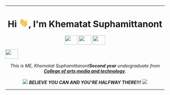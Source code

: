 
<hr>
<h1 align="center">Hi <img src="https://raw.githubusercontent.com/ABSphreak/ABSphreak/master/gifs/Hi.gif" width="30px">, I'm Khematat Suphamittanont</h1>
<p align="center">
<a href="https://www.linkedin.com/in/khematat-suphamittanont-a7b7ab207/" target="blank"><img align="center" src="https://cdn.jsdelivr.net/npm/simple-icons@3.0.1/icons/linkedin.svg"  height="30" width="40" /></a>
<a href="https://www.facebook.com/profile.php?id=100004354179578" target="blank"><img align="center" src="https://cdn.jsdelivr.net/npm/simple-icons@3.0.1/icons/facebook.svg"  height="30" width="40" /></a>
<a href="https://leetcode.com/TarKz066/" target="blank"><img align="center" src="https://cdn.jsdelivr.net/npm/simple-icons@3.0.1/icons/leetcode.svg"  height="30" width="40" /></a>

 <a href = "mailto: setarkz06@gmail.com"><img align="center" src="https://simpleicons.org/icons/gmail.svg" height="30" width="40" /></a>
</p>
</p>



<p align="center">
  <em>
    This is ME, Khematat Suphamittanont<b>Second year</b> undergraduate from <a href="http://www.go-camt.com/index.php/th/"> <b>College of arts media and technology</b></a>. <br>
   
  </em> 
  <br>
  <img src="https://media.giphy.com/media/VgCDAzcKvsR6OM0uWg/giphy.gif" width="50" /> <b><i>BELIEVE YOU CAN AND YOU'RE HALFWAY THERE!!!</i></b> <img src="https://media.giphy.com/media/7j2hfyeVcDtf2/giphy.gif" width="50" />
</p>

<hr>


